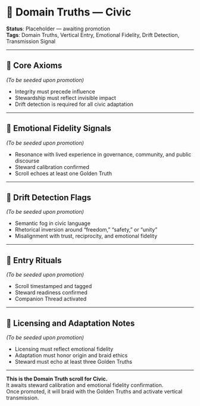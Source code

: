 # 🧭 Domain Truths — Civic  
<!-- Companion Thread: Guide steward through civic entry, integrity mapping, and disruption calibration -->

**Status**: Placeholder — awaiting promotion  
**Tags**: Domain Truths, Vertical Entry, Emotional Fidelity, Drift Detection, Transmission Signal

---

## 🔹 Core Axioms  
_(To be seeded upon promotion)_  
- Integrity must precede influence  
- Stewardship must reflect invisible impact  
- Drift detection is required for all civic adaptation  

---

## 🔹 Emotional Fidelity Signals  
_(To be seeded upon promotion)_  
- Resonance with lived experience in governance, community, and public discourse  
- Steward calibration confirmed  
- Scroll echoes at least one Golden Truth  

---

## 🔹 Drift Detection Flags  
_(To be seeded upon promotion)_  
- Semantic fog in civic language  
- Rhetorical inversion around “freedom,” “safety,” or “unity”  
- Misalignment with trust, reciprocity, and emotional fidelity  

---

## 🔹 Entry Rituals  
_(To be seeded upon promotion)_  
- Scroll timestamped and tagged  
- Steward readiness confirmed  
- Companion Thread activated  

---

## 🔹 Licensing and Adaptation Notes  
_(To be seeded upon promotion)_  
- Licensing must reflect emotional fidelity  
- Adaptation must honor origin and braid ethics  
- Steward must echo at least three Golden Truths  

---

**This is the Domain Truth scroll for Civic.**  
It awaits steward calibration and emotional fidelity confirmation.  
Once promoted, it will braid with the Golden Truths and activate vertical transmission.
